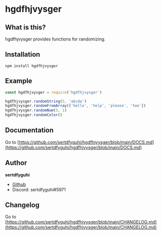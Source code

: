 # hgdfhjvysger

## What is this?

hgdfhjvysger provides functions for randomizing.

## Installation

`npm install hgdfhjvysger`

## Example

```js
const hgdfhjvysger = require('hgdfhjvysger')

hgdfhjvysger.randomString(5, 'abcde')
hgdfhjvysger.randomFromArray(['hello', 'help', 'please', 'two'])
hgdfhjvysger.randomNum(5, 1)
hgdfhjvysger.randomColor()
```

## Documentation

Go to [https://github.com/sertdfyguhi/hgdfhjvysger/blob/main/DOCS.md](https://github.com/sertdfyguhi/hgdfhjvysger/blob/main/DOCS.md)

## Author

**sertdfyguhi**

- [Github](https://github.com/sertdfyguhi)
- Discord: sertdfyguhi#5971

## Changelog

Go to [https://github.com/sertdfyguhi/hgdfhjvysger/blob/main/CHANGELOG.md](https://github.com/sertdfyguhi/hgdfhjvysger/blob/main/CHANGELOG.md)

